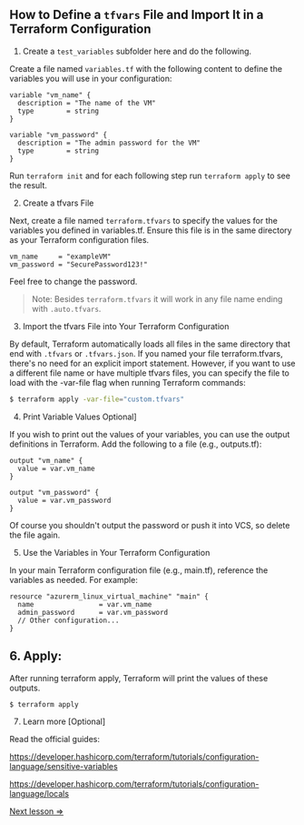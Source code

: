 ## How to Define a `tfvars` File and Import It in a Terraform Configuration



1. Create a `test_variables` subfolder here and do the following. 

Create a file named `variables.tf` with the following content to define the variables you will use in your configuration:

```hcl
variable "vm_name" {
  description = "The name of the VM"
  type        = string
}

variable "vm_password" {
  description = "The admin password for the VM"
  type        = string
}
```

Run `terraform init` and for each following step run `terraform apply` to see the result. 

2. Create a tfvars File

Next, create a file named `terraform.tfvars` to specify the values for the variables you defined in variables.tf. Ensure this file is in the same directory as your Terraform configuration files.

```hcl
vm_name     = "exampleVM"
vm_password = "SecurePassword123!"
```
Feel free to change the password. 

> Note: Besides `terraform.tfvars` it will work in any file name ending with `.auto.tfvars`.

3.  Import the tfvars File into Your Terraform Configuration

By default, Terraform automatically loads all files in the same directory that end with `.tfvars` or `.tfvars.json`. If you named your file terraform.tfvars, there's no need for an explicit import statement. However, if you want to use a different file name or have multiple tfvars files, you can specify the file to load with the -var-file flag when running Terraform commands:

```bash
$ terraform apply -var-file="custom.tfvars"
```


4. Print Variable Values Optional]

If you wish to print out the values of your variables, you can use the output definitions in Terraform. Add the following to a file (e.g., outputs.tf):

```hcl
output "vm_name" {
  value = var.vm_name
}

output "vm_password" {
  value = var.vm_password
}
```

Of course you shouldn't output the password or push it into VCS, so delete the file again. 

5. Use the Variables in Your Terraform Configuration

In your main Terraform configuration file (e.g., main.tf), reference the variables as needed. For example:

```hcl
resource "azurerm_linux_virtual_machine" "main" {
  name                = var.vm_name
  admin_password      = var.vm_password
  // Other configuration...
}
```

## 6. Apply:

After running terraform apply, Terraform will print the values of these outputs.


```bash
$ terraform apply
```

7. Learn more [Optional]

Read the official guides:

https://developer.hashicorp.com/terraform/tutorials/configuration-language/sensitive-variables

https://developer.hashicorp.com/terraform/tutorials/configuration-language/locals


[Next lesson =>](./04._Solve_Security_issue.md)